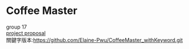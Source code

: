 # Coffee Master
group 17<br>
[project proposal](https://docs.google.com/document/d/1Mo54w-9lO0IDJ0kDCCDQ8dzizOmQ1NsGlb9IUHwlHHQ/edit?usp=sharing)<br>
關鍵字版本:https://github.com/Elaine-Pwu/CoffeeMaster_withKeyword.git
